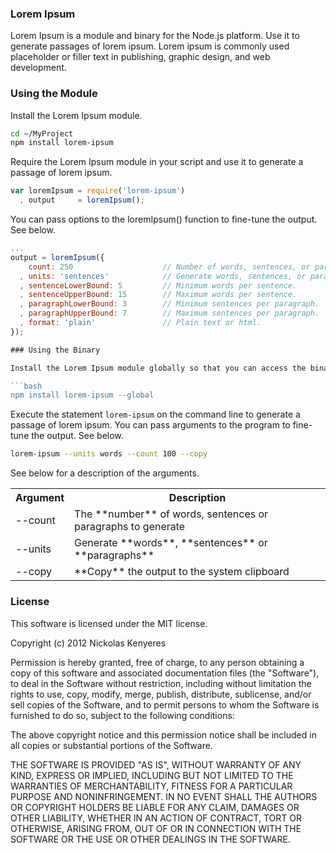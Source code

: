 ### Lorem Ipsum

Lorem Ipsum is a module and binary for the Node.js platform. Use it to generate passages of lorem ipsum. Lorem ipsum is commonly used placeholder or filler text in publishing, graphic design, and web development.

### Using the Module

Install the Lorem Ipsum module.

```bash
cd ~/MyProject
npm install lorem-ipsum
```

Require the Lorem Ipsum module in your script and use it to generate a passage of lorem ipsum.

```javascript
var loremIpsum = require('lorem-ipsum')
  , output     = loremIpsum();
```

You can pass options to the loremIpsum() function to fine-tune the output. See below.

```javascript
...
output = loremIpsum({
    count: 250                    // Number of words, sentences, or paragraphs to generate.
  , units: 'sentences'            // Generate words, sentences, or paragraphs.
  , sentenceLowerBound: 5         // Minimum words per sentence.
  , sentenceUpperBound: 15        // Maximum words per sentence.
  , paragraphLowerBound: 3        // Minimum sentences per paragraph.
  , paragraphUpperBound: 7        // Maximum sentences per paragraph.
  , format: 'plain'               // Plain text or html.
});

### Using the Binary

Install the Lorem Ipsum module globally so that you can access the binary from anywhere.

```bash
npm install lorem-ipsum --global
```

Execute the statement `lorem-ipsum` on the command line to generate a passage of lorem ipsum. You can pass arguments to the program to fine-tune the output. See below.

```bash
lorem-ipsum --units words --count 100 --copy
```

See below for a description of the arguments.

<table>
  <tr>
    <th>Argument</th>
    <th>Description</th>
  </tr>
  <tr>
    <td>--count</td>
    <td>The **number** of words, sentences or paragraphs to generate</td>
  </tr>
  <tr>
    <td>--units</td>
    <td>Generate **words**, **sentences** or **paragraphs**</td>
  </tr>
  <tr>
    <td>--copy</td>
    <td>**Copy** the output to the system clipboard</td>
  </tr>
</table>

### License

This software is licensed under the MIT license.

Copyright (c) 2012 Nickolas Kenyeres

Permission is hereby granted, free of charge, to any person obtaining a copy of this software and associated documentation files (the "Software"), to deal in the Software without restriction, including without limitation the rights to use, copy, modify, merge, publish, distribute, sublicense, and/or sell copies of the Software, and to permit persons to whom the Software is furnished to do so, subject to the following conditions:

The above copyright notice and this permission notice shall be included in all copies or substantial portions of the Software.

THE SOFTWARE IS PROVIDED "AS IS", WITHOUT WARRANTY OF ANY KIND, EXPRESS OR IMPLIED, INCLUDING BUT NOT LIMITED TO THE WARRANTIES OF MERCHANTABILITY, FITNESS FOR A PARTICULAR PURPOSE AND NONINFRINGEMENT. IN NO EVENT SHALL THE AUTHORS OR COPYRIGHT HOLDERS BE LIABLE FOR ANY CLAIM, DAMAGES OR OTHER LIABILITY, WHETHER IN AN ACTION OF CONTRACT, TORT OR OTHERWISE, ARISING FROM, OUT OF OR IN CONNECTION WITH THE SOFTWARE OR THE USE OR OTHER DEALINGS IN THE SOFTWARE.